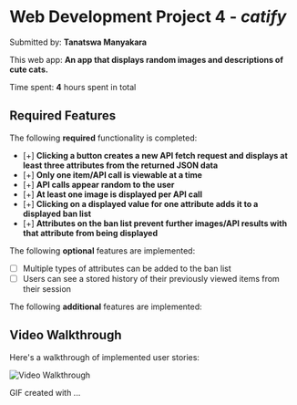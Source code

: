 # Web Development Project 4 - *catify*

Submitted by: **Tanatswa Manyakara**

This web app: **An app that displays random images and descriptions of cute cats.**

Time spent: **4** hours spent in total

## Required Features

The following **required** functionality is completed:

- [+] **Clicking a button creates a new API fetch request and displays at least three attributes from the returned JSON data**
- [+] **Only one item/API call is viewable at a time**
- [+] **API calls appear random to the user**
- [+] **At least one image is displayed per API call**
- [+] **Clicking on a displayed value for one attribute adds it to a displayed ban list**
- [+] **Attributes on the ban list prevent further images/API results with that attribute from being displayed**

The following **optional** features are implemented:

- [ ] Multiple types of attributes can be added to the ban list
- [ ] Users can see a stored history of their previously viewed items from their session

The following **additional** features are implemented:



## Video Walkthrough

Here's a walkthrough of implemented user stories:

<img src='https://imgur.com/KLNOUnk' title='Video Walkthrough' width='' alt='Video Walkthrough' />

<!-- Replace this with whatever GIF tool you used! -->
GIF created with ...  
<!-- Recommended tools:
[Kap](https://getkap.co/) for macOS


## Notes

Figuring out the async and await of functions

## License

    Copyright [2023] [Tanatswa Manyakara]

    Licensed under the Apache License, Version 2.0 (the "License");
    you may not use this file except in compliance with the License.
    You may obtain a copy of the License at

        http://www.apache.org/licenses/LICENSE-2.0

    Unless required by applicable law or agreed to in writing, software
    distributed under the License is distributed on an "AS IS" BASIS,
    WITHOUT WARRANTIES OR CONDITIONS OF ANY KIND, either express or implied.
    See the License for the specific language governing permissions and
    limitations under the License.
